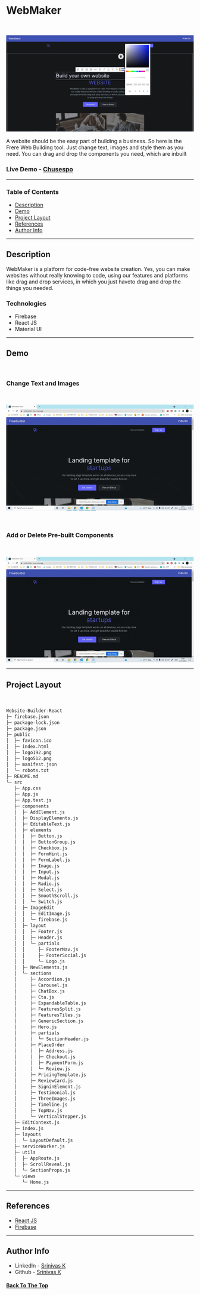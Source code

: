 # WebMaker

<br>

<p align="center">
  <img  src="demo.png" >  
</p>

A website should be the easy part of building a business. So here is the Frere Web Building tool. Just change text, images and style them as you need. You can drag and drop the components you need, which are inbuilt

### Live Demo - [Chusespo](https://webbuilder-react.web.app)

---

### Table of Contents

- [Description](#description)
- [Demo](#demo)
- [Project Layout](#project-layout)
- [References](#references)
- [Author Info](#author-info)

---

## Description

WebMaker is a platform for code-free website creation. Yes, you can make websites without really knowing to code, using our features and platforms like drag and drop services, in which you just haveto drag and drop the things you needed.

### Technologies

- Firebase 
- React JS
- Material UI

---


## Demo

<br>

### Change Text and Images
<br>
<p align="center">
  <img  src="g1.gif" >  
</p>

<br>

### Add or Delete Pre-built Components

<br/>
<p align="center">
  <img  src="g2.gif" >  
</p>


---

## Project Layout
<br />

```
Website-Builder-React
├─ firebase.json
├─ package-lock.json
├─ package.json
├─ public
│  ├─ favicon.ico
│  ├─ index.html
│  ├─ logo192.png
│  ├─ logo512.png
│  ├─ manifest.json
│  └─ robots.txt
├─ README.md
└─ src
   ├─ App.css
   ├─ App.js
   ├─ App.test.js
   ├─ components
   │  ├─ AddElement.js
   │  ├─ DisplayElements.js
   │  ├─ EditableText.js
   │  ├─ elements
   │  │  ├─ Button.js
   │  │  ├─ ButtonGroup.js
   │  │  ├─ Checkbox.js
   │  │  ├─ FormHint.js
   │  │  ├─ FormLabel.js
   │  │  ├─ Image.js
   │  │  ├─ Input.js
   │  │  ├─ Modal.js
   │  │  ├─ Radio.js
   │  │  ├─ Select.js
   │  │  ├─ SmoothScroll.js
   │  │  └─ Switch.js
   │  ├─ ImageEdit
   │  │  ├─ EditImage.js
   │  │  └─ firebase.js
   │  ├─ layout
   │  │  ├─ Footer.js
   │  │  ├─ Header.js
   │  │  └─ partials
   │  │     ├─ FooterNav.js
   │  │     ├─ FooterSocial.js
   │  │     └─ Logo.js
   │  ├─ NewElements.js
   │  └─ sections
   │     ├─ Accordion.js
   │     ├─ Carousel.js
   │     ├─ ChatBox.js
   │     ├─ Cta.js
   │     ├─ ExpandableTable.js
   │     ├─ FeaturesSplit.js
   │     ├─ FeaturesTiles.js
   │     ├─ GenericSection.js
   │     ├─ Hero.js
   │     ├─ partials
   │     │  └─ SectionHeader.js
   │     ├─ PlaceOrder
   │     │  ├─ Address.js
   │     │  ├─ Checkout.js
   │     │  ├─ PaymentForm.js
   │     │  └─ Review.js
   │     ├─ PricingTemplate.js
   │     ├─ ReviewCard.js
   │     ├─ SigninElement.js
   │     ├─ Testimonial.js
   │     ├─ ThreeImages.js
   │     ├─ Timeline.js
   │     ├─ TopNav.js
   │     └─ VerticalStepper.js
   ├─ EditContext.js
   ├─ index.js
   ├─ layouts
   │  └─ LayoutDefault.js
   ├─ serviceWorker.js
   ├─ utils
   │  ├─ AppRoute.js
   │  ├─ ScrollReveal.js
   │  └─ SectionProps.js
   └─ views
      └─ Home.js

```

---

## References

- [React JS](https://reactjs.org/)
- [Firebase](https://firebase.google.com/)

---

## Author Info

- LinkedIn - [Srinivas K](https://www.linkedin.com/in/srinivas-konduri/)
- Github - [Srinivas K](https://github.com/srinivaskool)

#### [Back To The Top](#WebMaker)



